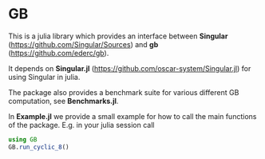 # GB
This is a julia library which provides an interface between **Singular**
(https://github.com/Singular/Sources) and **gb** (https://github.com/ederc/gb).

It depends on **Singular.jl** (https://github.com/oscar-system/Singular.jl) for using
Singular in julia.

The package also provides a benchmark suite for various different GB
computation, see **Benchmarks.jl**.

In **Example.jl** we provide a small example for how to call the main functions
of the package. E.g. in your julia session call
```julia
using GB
GB.run_cyclic_8()
```
